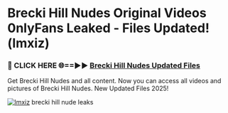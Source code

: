 # Brecki Hill Nudes Original Videos 0nlyFans Leaked - Files Updated! (lmxiz)

<h3>🔴 CLICK HERE 🌐==►► <a href="https://tinyurl.com/yc6ubb5a" rel="nofollow">Brecki Hill Nudes Updated Files</a></h3>

Get Brecki Hill Nudes and all content. Now you can access all videos and pictures of Brecki Hill Nudes. New Updated Files 2025!

[![lmxiz](https://i.imgur.com/7eu0CRL.gif)](https://tinyurl.com/yc6ubb5a)
brecki hill nude leaks